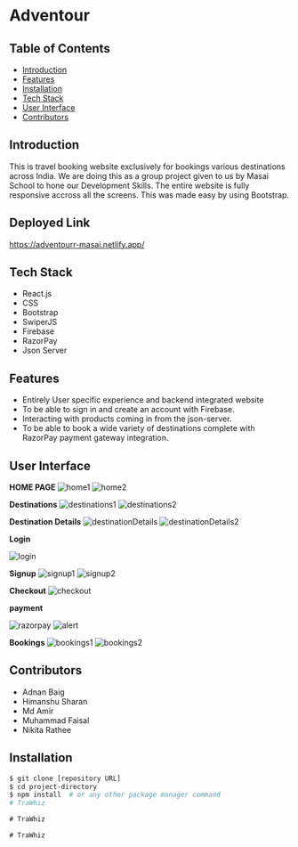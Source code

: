 # Adventour

## Table of Contents

- [Introduction](#introduction)
- [Features](#features)
- [Installation](#installation)
- [Tech Stack](#tech-stack)
- [User Interface](#user-interface)
- [Contributors](#contributors)

## Introduction

This is travel booking website exclusively for bookings various destinations across India. We are doing this as a group project given to us by Masai School to hone our Development Skills.
The entire website is fully responsive accross all the screens. This was made easy by using Bootstrap. 

## Deployed Link
https://adventourr-masai.netlify.app/

## Tech Stack

- React.js
- CSS
- Bootstrap
- SwiperJS
- Firebase
- RazorPay
- Json Server


## Features

- Entirely User specific experience and backend integrated website
- To be able to sign in and create an account with  Firebase.
- Interacting with products coming in from the json-server.
- To be able to book a wide variety of destinations complete with RazorPay payment gateway integration.
  

## User Interface

**HOME PAGE**
![home1](https://github.com/Faisal25DEC/adventour/assets/136161964/3ea302ec-5182-42bd-9c84-7187b2dc2bf7)
![home2](https://github.com/Faisal25DEC/adventour/assets/136161964/ed7bff06-8add-42c3-99a9-46d524af4b98)


**Destinations**
![destinations1](https://github.com/Faisal25DEC/adventour/assets/136161964/5ad3c5a0-c313-403e-a062-f9ce821201ac)
![destinations2](https://github.com/Faisal25DEC/adventour/assets/136161964/d5654dd5-b57d-4e62-b1cd-d061f5aabfb3)

**Destination Details** 
![destinationDetails](https://github.com/Faisal25DEC/adventour/assets/136161964/2c34d582-fea6-4267-aa55-2780a310cd41)
![destinationDetails2](https://github.com/Faisal25DEC/adventour/assets/136161964/d71f7e17-59cb-4d8e-bd76-c12760c5a134)

**Login**

![login](https://github.com/Faisal25DEC/adventour/assets/136161964/a591fcef-56c9-48b2-bf3b-c6dfdf559f89)

**Signup**
![signup1](https://github.com/Faisal25DEC/adventour/assets/136161964/ebca00f4-7f50-41d9-9b78-a1c6ec58db27)
![signup2](https://github.com/Faisal25DEC/adventour/assets/136161964/04a8ca95-5d94-4726-8a75-09644d654da2)

**Checkout**
![checkout](https://github.com/Faisal25DEC/adventour/assets/136161964/d778c3e2-5b9e-4a06-91cc-b5b3444562d5)

**payment**

![razorpay](https://github.com/Faisal25DEC/adventour/assets/136161964/e8d6d223-715f-43bc-9e04-4f5aea2881b7)
![alert](https://github.com/Faisal25DEC/adventour/assets/136161964/03330b9c-21c3-4945-8b44-64a3f5268126)

**Bookings**
![bookings1](https://github.com/Faisal25DEC/adventour/assets/136161964/e7965745-5548-4fe5-8832-95118763fe9d)
![bookings2](https://github.com/Faisal25DEC/adventour/assets/136161964/4fe5daec-55e8-429a-b1cf-3f7743075d01)

## Contributors

- Adnan Baig
- Himanshu Sharan
- Md Amir
- Muhammad Faisal
- Nikita Rathee

## Installation

```bash
$ git clone [repository URL]
$ cd project-directory
$ npm install  # or any other package manager command
#   T r a W h i z  
 #   T r a W h i z  
 #   T r a W h i z  
 
